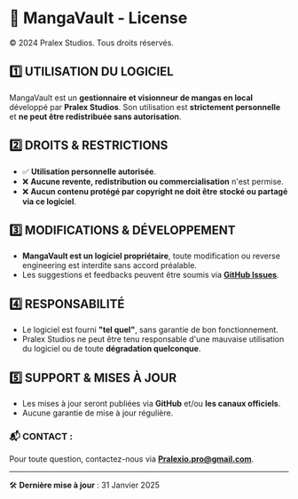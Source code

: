 # 📜 MangaVault - License

© 2024 Pralex Studios. Tous droits réservés.

## 1️⃣ UTILISATION DU LOGICIEL
MangaVault est un **gestionnaire et visionneur de mangas en local** développé par **Pralex Studios**. Son utilisation est **strictement personnelle** et **ne peut être redistribuée sans autorisation**.

## 2️⃣ DROITS & RESTRICTIONS
- ✅ **Utilisation personnelle autorisée**.
- ❌ **Aucune revente, redistribution ou commercialisation** n'est permise.
- ❌ **Aucun contenu protégé par copyright ne doit être stocké ou partagé via ce logiciel**.

## 3️⃣ MODIFICATIONS & DÉVELOPPEMENT
- **MangaVault est un logiciel propriétaire**, toute modification ou reverse engineering est interdite sans accord préalable.
- Les suggestions et feedbacks peuvent être soumis via **[GitHub Issues](https://github.com/Pralexio/MangaVault/issues)**.

## 4️⃣ RESPONSABILITÉ
- Le logiciel est fourni **"tel quel"**, sans garantie de bon fonctionnement.
- Pralex Studios ne peut être tenu responsable d'une mauvaise utilisation du logiciel ou de toute **dégradation quelconque**.

## 5️⃣ SUPPORT & MISES À JOUR
- Les mises à jour seront publiées via **GitHub** et/ou **les canaux officiels**.
- Aucune garantie de mise à jour régulière.

### 📬 CONTACT :
Pour toute question, contactez-nous via **[Pralexio.pro@gmail.com](mailto:Pralexio.pro@gmail.com)**.

---
🛠️ **Dernière mise à jour** : 31 Janvier 2025
